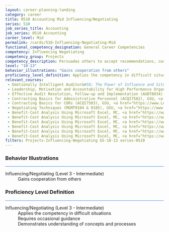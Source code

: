 ```yaml
---
layout: career-planning-landing
category: career
title: 0510 Accounting Mid Influencing/Negotiating
series: 510
job_series_title: Accounting
job_series: 0510 Accounting
career_level: Mid
permalink: /cards/510-Influencing-Negotiating-Mid
functional_competency_designation: General Career Competencies
competency: Influencing Negotiating
competency_group: Projects
competency_description: Persuades others to accept recommendations, cooperate, or change their behavior; works with others towards an agreement; negotiates to find mutually acceptable solutions
level: "10-13"
behavior_illustrations: "Gains cooperation from others"
proficiency_level_definition: Applies the competency in difficult situations ? Requires occasional guidance ? Demonstrates understanding of concepts and processes
relevant_courses: 
 - Emotionally Intelligent Auditor&#58; The Power of Influence and Situational Awareness (AUDT8911), GSU, <a href="https://www.LearnAtGSUSA.com/AUDT8916">https://www.LearnAtGSUSA.com/AUDT8916</a>
 - Leadership, Motivation and Accountability for High Performance Organizations (LEAD9020), GSU, <a href="https://www.LearnAtGSUSA.com/LEAD9021">https://www.LearnAtGSUSA.com/LEAD9021</a>
 - Effective Audit Resolution, Follow-up and Implementation (AUDT8034), GSU, <a href="https://www.LearnAtGSUSA.com/AUDT8035">https://www.LearnAtGSUSA.com/AUDT8035</a>
 - Contracting Basics for Administrative Personnel (ACQI7502), GSU, <a href="https://www.LearnAtGSUSA.com/ACQI7503">https://www.LearnAtGSUSA.com/ACQI7503</a>
 - Contracting Basics for CORs (ACQI7503), GSU, <a href="https://www.LearnAtGSUSA.com/ACQI7504">https://www.LearnAtGSUSA.com/ACQI7504</a>
 - Negotiating Techniques (MGMT9104 & 9105), GSU, <a href="https://www.LearnAtGSUSA.com/MGMT9109">https://www.LearnAtGSUSA.com/MGMT9109</a>
 - Benefit-Cost Analysis Using Microsoft Excel, MC, <a href="https://www.managementconcepts.com/course/id/5405?utm_source=CFOportal&utm_medium=listing&utm_campaign=CFOTTEP&utm_id=23FM">https://www.managementconcepts.com/course/id/5405?utm_source=CFOportal&utm_medium=listing&utm_campaign=CFOTTEP&utm_id=23FM</a>
 - Benefit-Cost Analysis Using Microsoft Excel, MC, <a href="https://www.managementconcepts.com/course/id/5405?utm_source=CFOportal&utm_medium=listing&utm_campaign=CFOTTEP&utm_id=23FM">https://www.managementconcepts.com/course/id/5405?utm_source=CFOportal&utm_medium=listing&utm_campaign=CFOTTEP&utm_id=23FM</a>
 - Benefit-Cost Analysis Using Microsoft Excel, MC, <a href="https://www.managementconcepts.com/course/id/5405?utm_source=CFOportal&utm_medium=listing&utm_campaign=CFOTTEP&utm_id=23FM">https://www.managementconcepts.com/course/id/5405?utm_source=CFOportal&utm_medium=listing&utm_campaign=CFOTTEP&utm_id=23FM</a>
 - Benefit-Cost Analysis Using Microsoft Excel, MC, <a href="https://www.managementconcepts.com/course/id/5405?utm_source=CFOportal&utm_medium=listing&utm_campaign=CFOTTEP&utm_id=23FM">https://www.managementconcepts.com/course/id/5405?utm_source=CFOportal&utm_medium=listing&utm_campaign=CFOTTEP&utm_id=23FM</a>
 - Benefit-Cost Analysis Using Microsoft Excel, MC, <a href="https://www.managementconcepts.com/course/id/5405?utm_source=CFOportal&utm_medium=listing&utm_campaign=CFOTTEP&utm_id=23FM">https://www.managementconcepts.com/course/id/5405?utm_source=CFOportal&utm_medium=listing&utm_campaign=CFOTTEP&utm_id=23FM</a>
 - Benefit-Cost Analysis Using Microsoft Excel, MC, <a href="https://www.managementconcepts.com/course/id/5405?utm_source=CFOportal&utm_medium=listing&utm_campaign=CFOTTEP&utm_id=23FM">https://www.managementconcepts.com/course/id/5405?utm_source=CFOportal&utm_medium=listing&utm_campaign=CFOTTEP&utm_id=23FM</a>
filters: Projects-Influencing-Negotiating GS-10-13 series-0510
---
```


<div class="desktop:grid-col-6 margin-y-3">
  <div class="border-top-2 bg-white padding-3 shadow-5 height-full members-hover border-1px button-border border-top-blue radius-lg card-text-color">
    <h3>Behavior Illustrations</h3>
    <hr style="background-color: #2680EB !important;"/>
    <dl class="text-base card-content-color"><dt>Influencing/Negotiating (Level 3 - Intermediate)</dt><dd>Gains cooperation from others</dd></dl>
  </div>
</div>
<div class="desktop:grid-col-6 margin-y-3">
  <div class="border-top-2 bg-white padding-3 shadow-5 height-full members-hover border-1px button-border border-top-blue radius-lg card-text-color">
    <h3>Proficiency Level Definition</h3>
     <hr style="background-color: #2680EB !important;"/>
    <dl class="text-base card-content-color"><dt>Influencing/Negotiating (Level 3 - Intermediate)</dt><dd>Applies the competency in difficult situations </dd><dd> Requires occasional guidance </dd><dd> Demonstrates understanding of concepts and processes</dd></dl>
  </div>
</div>